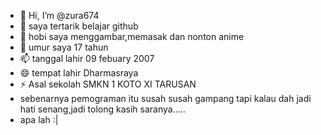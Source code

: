 - 👋 Hi, I’m @zura674
- 👀 saya tertarik belajar github
- 🌱 hobi saya menggambar,memasak dan nonton anime
- 💞️ umur saya 17 tahun
- 📫 tanggal lahir 09 febuary 2007
- 😄 tempat lahir Dharmasraya
- ⚡ Asal sekolah SMKN 1 KOTO XI TARUSAN
- sebenarnya pemograman itu susah susah gampang tapi kalau dah jadi hati senang,jadi tolong kasih saranya.....
- apa lah :|

<!---
zura674/zura674 is a ✨ special ✨ repository because its `README.md` (this file) appears on your GitHub profile.
You can click the Preview link to take a look at your changes.
--->
